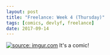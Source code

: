 ```yaml
---
layout: post
title: "Freelance: Week 4 (Thursday)"
tags: [comics, devlyf, freelance]
date: 2017-09-14
---
```

<!-- #11 -->
[![](https://i.imgur.com/8y6L78J.jpeg "source: imgur.com")](https://i.imgur.com/8y6L78J.jpeg)
It's a comic!
